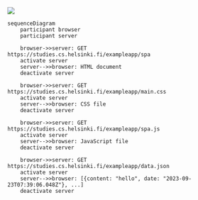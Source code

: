 [![](https://mermaid.ink/img/pako:eNq9kz9PwzAQxb-K5TlxohYB9dAFEAjBlE5ghsO5UtPENvalgKp-d2ylYqkYKgGerHfP737-t-Xatcglj_g2oNV4aeAlQK8sS8NDIKONB0vsObj3iOGwkMRN1sfK3lbO56Mu2fXVgq2IfJRVFWloDUaho1hhF41dG7E0FX5A7zsE76voYQwCTWYDhN_5WRznZUrf95HsZnF_x1qnhx4tja4WDxb_DlwPxqZyPI7womnY0nT4x3Dp5MTrkWi3sIFGB-PpPwhboIzo7HGQj1vtLKXblUzxFN05xQuWwjALk3oyLetZOZku6jM5ncn6VNQn5w-K7womhHj6YVO84D2GdKNtev3bbFKcVtij4jm2hbBWXNld8sFArvm0mksKAxZ88Ln5_qdwuYQu4u4LoQsiNQ?type=png)](https://mermaid.live/edit#pako:eNq9kz9PwzAQxb-K5TlxohYB9dAFEAjBlE5ghsO5UtPENvalgKp-d2ylYqkYKgGerHfP737-t-Xatcglj_g2oNV4aeAlQK8sS8NDIKONB0vsObj3iOGwkMRN1sfK3lbO56Mu2fXVgq2IfJRVFWloDUaho1hhF41dG7E0FX5A7zsE76voYQwCTWYDhN_5WRznZUrf95HsZnF_x1qnhx4tja4WDxb_DlwPxqZyPI7womnY0nT4x3Dp5MTrkWi3sIFGB-PpPwhboIzo7HGQj1vtLKXblUzxFN05xQuWwjALk3oyLetZOZku6jM5ncn6VNQn5w-K7womhHj6YVO84D2GdKNtev3bbFKcVtij4jm2hbBWXNld8sFArvm0mksKAxZ88Ln5_qdwuYQu4u4LoQsiNQ)

```
sequenceDiagram
    participant browser
    participant server

    browser->>server: GET https://studies.cs.helsinki.fi/exampleapp/spa
    activate server
    server-->>browser: HTML document
    deactivate server

    browser->>server: GET https://studies.cs.helsinki.fi/exampleapp/main.css
    activate server
    server-->>browser: CSS file
    deactivate server

    browser->>server: GET https://studies.cs.helsinki.fi/exampleapp/spa.js
    activate server
    server-->>browser: JavaScript file
    deactivate server

    browser->>server: GET https://studies.cs.helsinki.fi/exampleapp/data.json
    activate server
    server-->>browser: [{content: "hello", date: "2023-09-23T07:39:06.048Z"}, ...]
    deactivate server
```
